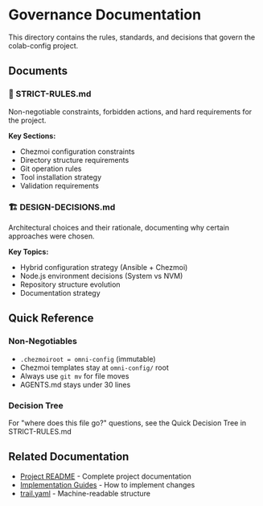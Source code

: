 # Governance Documentation

This directory contains the rules, standards, and decisions that govern the colab-config project.

## Documents

### 📏 STRICT-RULES.md

Non-negotiable constraints, forbidden actions, and hard requirements for the project.

**Key Sections:**

- Chezmoi configuration constraints
- Directory structure requirements
- Git operation rules
- Tool installation strategy
- Validation requirements

### 🏗️ DESIGN-DECISIONS.md

Architectural choices and their rationale, documenting why certain approaches were chosen.

**Key Topics:**

- Hybrid configuration strategy (Ansible + Chezmoi)
- Node.js environment decisions (System vs NVM)
- Repository structure evolution
- Documentation strategy

## Quick Reference

### Non-Negotiables

- `.chezmoiroot = omni-config` (immutable)
- Chezmoi templates stay at `omni-config/` root
- Always use `git mv` for file moves
- AGENTS.md stays under 30 lines

### Decision Tree

For "where does this file go?" questions, see the Quick Decision Tree in STRICT-RULES.md

## Related Documentation

- [Project README](../../README.md) - Complete project documentation
- [Implementation Guides](../guides/) - How to implement changes
- [trail.yaml](../../trail.yaml) - Machine-readable structure
